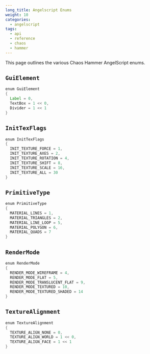 ```yaml
---
long_title: Angelscript Enums
weight: 10
categories:
  - angelscript
tags:
  - api
  - reference
  - chaos
  - hammer
---
```


This page outlines the various Chaos Hammer AngelScript enums.

## `GuiElement`

```as
enum GuiElement
{
  Label = 0,
  TextBox = 1 << 0,
  Divider = 1 << 1
}
```

## `InitTexFlags`

```as
enum InitTexFlags
{
  INIT_TEXTURE_FORCE = 1,
  INIT_TEXTURE_AXES = 2,
  INIT_TEXTURE_ROTATION = 4,
  INIT_TEXTURE_SHIFT = 8,
  INIT_TEXTURE_SCALE = 16,
  INIT_TEXTURE_ALL = 30
}
```

## `PrimitiveType`

```as
enum PrimitiveType
{
  MATERIAL_LINES = 1,
  MATERIAL_TRIANGLES = 2,
  MATERIAL_LINE_LOOP = 5,
  MATERIAL_POLYGON = 6,
  MATERIAL_QUADS = 7
}
```

## `RenderMode`

```as
enum RenderMode
{
  RENDER_MODE_WIREFRAME = 4,
  RENDER_MODE_FLAT = 5,
  RENDER_MODE_TRANSLUCENT_FLAT = 9,
  RENDER_MODE_TEXTURED = 10,
  RENDER_MODE_TEXTURED_SHADED = 14
}
```

## `TextureAlignment`

```as
enum TextureAlignment
{
  TEXTURE_ALIGN_NONE = 0,
  TEXTURE_ALIGN_WORLD = 1 << 0,
  TEXTURE_ALIGN_FACE = 1 << 1
}
```
